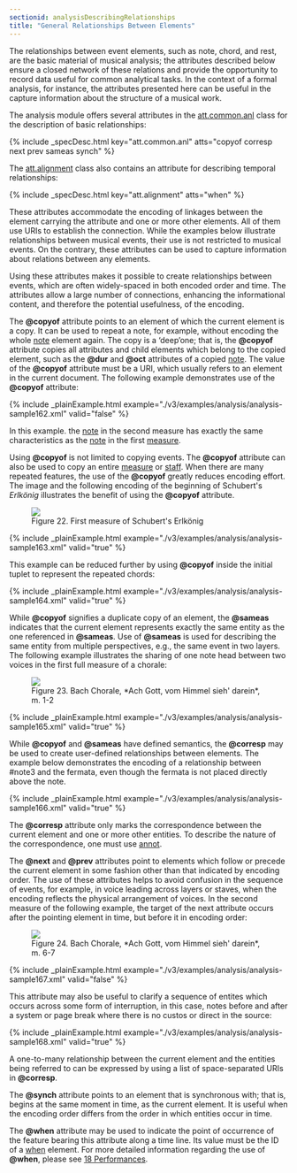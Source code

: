 ```yaml
---
sectionid: analysisDescribingRelationships
title: "General Relationships Between Elements"
---
```




The relationships between event elements, such as note, chord, and rest, are the basic
material of musical analysis; the attributes described below ensure a closed network
of these
relations and provide the opportunity to record data useful for common analytical
tasks. In
the context of a formal analysis, for instance, the attributes presented here can
be useful in
the capture information about the structure of a musical work.

The analysis module offers several attributes in the <a class="link_odd" href="/v3/attribute-classes/att.common.anl">att.common.anl</a> class for the description of basic relationships:



{% include _specDesc.html key="att.common.anl" atts="copyof corresp next prev sameas synch" %}



The 
<a class="link_odd" href="/v3/attribute-classes/att.alignment">att.alignment</a> class also contains an attribute for describing
temporal relationships:



{% include _specDesc.html key="att.alignment" atts="when" %}



These attributes accommodate the encoding of linkages between the element carrying
the
attribute and one or more other elements. All of them use URIs to establish the connection.
While the examples below illustrate relationships between musical events, their use
is not
restricted to musical events. On the contrary, these attributes can be used to capture
information about relations between any elements.

Using these attributes makes it possible to create relationships between events, which
are
often widely-spaced in both encoded order and time. The attributes allow a large number
of
connections, enhancing the informational content, and therefore the potential usefulness,
of
the encoding.

The **@copyof** attribute points to an element of which the current element is a copy.
It can be used to repeat a note, for example, without encoding the whole 
<a class="link_odd_elementSpec" href="/v3/elements/note">note</a> element again. The copy is a ‘deep’one; that is, the
**@copyof** attribute copies all attributes and child elements which belong to the
copied element, such as the **@dur** and **@oct** attributes of a copied 
<a class="link_odd_elementSpec" href="/v3/elements/note">note</a>. The value of the **@copyof** attribute must be a URI, which
usually refers to an element in the current document. The following example demonstrates
use
of the **@copyof** attribute:

{% include _plainExample.html example="./v3/examples/analysis/analysis-sample162.xml" valid="false" %}

In this example. the 
<a class="link_odd_elementSpec" href="/v3/elements/note">note</a> in the second measure has exactly the same
characteristics as the 
<a class="link_odd_elementSpec" href="/v3/elements/note">note</a> in the first 
<a class="link_odd_elementSpec" href="/v3/elements/measure">measure</a>.

Using **@copyof** is not limited to copying events. The **@copyof** attribute can
also be used to copy an entire 
<a class="link_odd_elementSpec" href="/v3/elements/measure">measure</a> or 
<a class="link_odd_elementSpec" href="/v3/elements/staff">staff</a>.
When there are many repeated features, the use of the **@copyof** greatly reduces
encoding effort. The image and the following encoding of the beginning of Schubert's
*Erlkönig* illustrates the benefit of using the **@copyof**
attribute.


<figure class="figure">
   <img src="../../../../guidelines/3.0.0/Images/modules/analysis/Schubert_Erlkonig_Op1_m1.png" class="img-responsive"></img>
   <figcaption class="figure-caption">Figure 22. First measure of Schubert's Erlkönig</figcaption>
</figure>
{% include _plainExample.html example="./v3/examples/analysis/analysis-sample163.xml" valid="true" %}

This example can be reduced further by using **@copyof** inside the initial tuplet to
represent the repeated chords:

{% include _plainExample.html example="./v3/examples/analysis/analysis-sample164.xml" valid="true" %}

While **@copyof** signifies a duplicate copy of an element, the **@sameas**
indicates that the current element represents exactly the same entity as the one referenced
in
**@sameas**. Use of **@sameas** is used for describing the same entity from
multiple perspectives, e.g., the same event in two layers. The following example illustrates
the sharing of one note head between two voices in the first full measure of a chorale:


<figure class="figure">
   <img src="../../../../guidelines/3.0.0/Images/modules/analysis/chor003_m1-2.png" class="img-responsive"></img>
   <figcaption class="figure-caption">Figure 23. Bach Chorale, *Ach Gott, vom Himmel sieh' darein*, m. 1-2</figcaption>
</figure>
{% include _plainExample.html example="./v3/examples/analysis/analysis-sample165.xml" valid="true" %}

While **@copyof** and **@sameas** have defined semantics, the **@corresp**
may be used to create user-defined relationships between elements. The example below
demonstrates the encoding of a relationship between #note3 and the fermata, even though
the
fermata is not placed directly above the note.

{% include _plainExample.html example="./v3/examples/analysis/analysis-sample166.xml" valid="true" %}

The **@corresp** attribute only marks the correspondence between the current element
and one or more other entities. To describe the nature of the correspondence, one
must use 
<a class="link_odd_elementSpec" href="/v3/elements/annot">annot</a>.

The **@next** and **@prev** attributes point to elements which follow or precede
the current element in some fashion other than that indicated by encoding order. The
use of
these attributes helps to avoid confusion in the sequence of events, for example,
in voice
leading across layers or staves, when the encoding reflects the physical arrangement
of
voices. In the second measure of the following example, the target of the next attribute
occurs after the pointing element in time, but before it in encoding order:


<figure class="figure">
   <img src="../../../../guidelines/3.0.0/Images/modules/analysis/chor003_m6-7.png" class="img-responsive"></img>
   <figcaption class="figure-caption">Figure 24. Bach Chorale, *Ach Gott, vom Himmel sieh' darein*, m. 6-7</figcaption>
</figure>
{% include _plainExample.html example="./v3/examples/analysis/analysis-sample167.xml" valid="false" %}

This attribute may also be useful to clarify a sequence of entites which occurs across
some
form of interruption, in this case, notes before and after a system or page break
where there
is no custos or direct in the source:

{% include _plainExample.html example="./v3/examples/analysis/analysis-sample168.xml" valid="true" %}

A one-to-many relationship between the current element and the entities being referred
to can
be expressed by using a list of space-separated URIs in **@corresp**.

The **@synch** attribute points to an element that is synchronous with; that is, begins
at the same moment in time, as the current element. It is useful when the encoding
order
differs from the order in which entities occur in time.




The **@when** attribute may be used to indicate the point of occurrence of the feature
bearing this attribute along a time line. Its value must be the ID of a 
<a class="link_odd_elementSpec" href="/v3/elements/when">when</a> element. For more detailed information regarding the use of **@when**,
please see 
<a class="link_ptr" title="Performances" href="/v3/guidelines/performances">18 Performances</a>.


